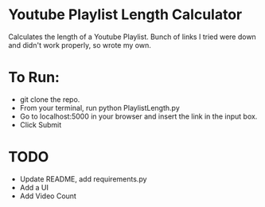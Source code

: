 # Youtube Playlist Length Calculator
Calculates the length of a Youtube Playlist. Bunch of links I tried were down and didn't work properly, so wrote my own.

# To Run:
* git clone the repo.
* From your terminal, run python PlaylistLength.py
* Go to localhost:5000 in your browser and insert the link in the input box.
* Click Submit

# TODO
* Update README, add requirements.py
* Add a UI
* Add Video Count

